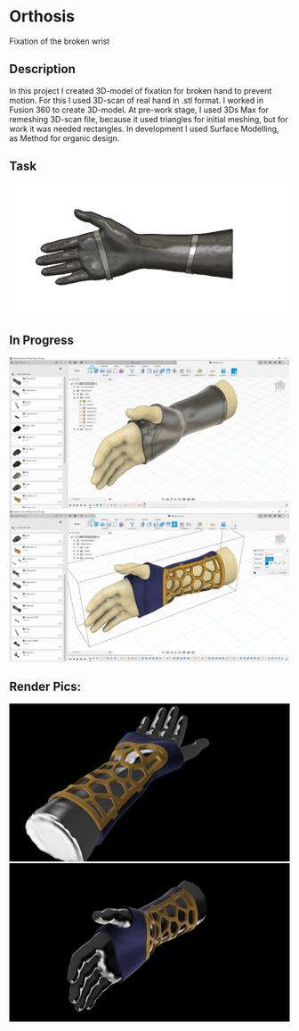 # Orthosis

Fixation of the broken wrist

## Description 

In this project I created 3D-model of fixation for broken hand to prevent motion. For this I used 3D-scan of real hand in .stl format. 
I worked in Fusion 360 to create 3D-model. At pre-work stage, I used 3Ds Max for remeshing 3D-scan file, because it used triangles for initial meshing, but for work it was needed rectangles. In development I used Surface Modelling, as Method for organic design.

## Task
<img src="Materials/7iue0oV1R0o.jpg">

## In Progress
<img src="Materials/Снимок экрана (40).png">
<img src="Materials/Снимок экрана (38).png">

## Render Pics:
<img src="Materials/fL1eDqL8mno.jpg">
<img src="Materials/ediadi_kz18 (1).jpg">
